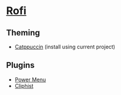 # [Rofi](https://wiki.archlinux.org/title/Rofi)

## Theming

- [Catppuccin](https://github.com/catppuccin/rofi) (install using current project)

## Plugins

- [Power Menu](https://aur.archlinux.org/packages/rofi-power-menu)
- [Cliphist](https://github.com/sentriz/cliphist/blob/master/contrib/cliphist-rofi-img)
